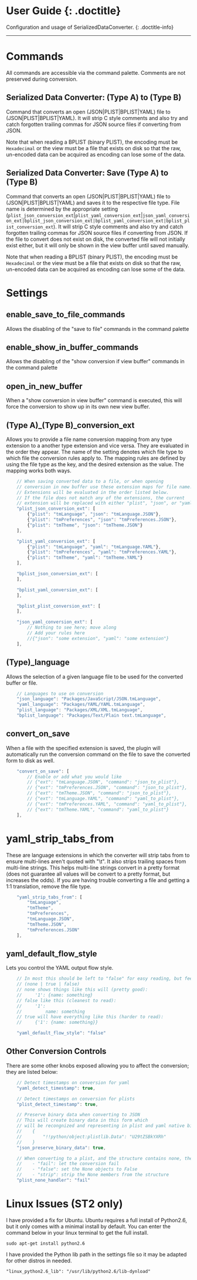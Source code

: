 # User Guide {: .doctitle}
Configuration and usage of SerializedDataConverter.
{: .doctitle-info}

---

# Commands
All commands are accessible via the command palette.  Comments are not preserved during conversion.

## Serialized Data Converter: (Type A) to (Type B)
Command that converts an open (JSON|PLIST|BPLIST|YAML) file to (JSON|PLIST|BPLIST|YAML). It will strip C style comments and also try and catch forgotten trailing commas for JSON source files if converting from JSON.

Note that when reading a BPLIST (binary PLIST), the encoding must be `Hexadecimal` or the view must be a file that exists on disk so that the raw, un-encoded data can be acquired as encoding can lose some of the data.

## Serialized Data Converter: Save (Type A) to (Type B)
Command that converts an open (JSON|PLIST|BPLIST|YAML) file to (JSON|PLIST|BPLIST|YAML) and saves it to the respective file type.  File name is determined by the appropriate setting (`plist_json_conversion_ext`|`plist_yaml_conversion_ext`|`json_yaml_conversion_ext|bplist_json_conversion_ext|bplist_yaml_conversion_ext|bplist_plist_conversion_ext`).  It will strip C style comments and also try and catch forgotten trailing commas for JSON source files if converting from JSON. If the file to convert does not exist on disk, the converted file will not initially exist either, but it will only be shown in the view buffer until saved manually.

Note that when reading a BPLIST (binary PLIST), the encoding must be `Hexadecimal` or the view must be a file that exists on disk so that the raw, un-encoded data can be acquired as encoding can lose some of the data.

# Settings
## enable\_save\_to\_file\_commands
Allows the disabling of the "save to file" commands in the command palette

## enable\_show\_in\_buffer\_commands
Allows the disabling of the "show conversion if view buffer" commands in the command palette

## open\_in\_new\_buffer
When a "show conversion in view buffer" command is executed, this will force the conversion to show up in its own new view buffer.

## (Type A)\_(Type B)\_conversion_ext
Allows you to provide a file name conversion mapping from any type extension to a another type extension and vice versa.  They are evaluated in the order they appear.  The name of the setting denotes which file type to which file the conversion rules apply to.  The mapping rules are defined by using the file type as the key, and the desired extension as the value.  The mapping works both ways.

```javascript
    // When saving converted data to a file, or when opening
    // conversion in new buffer use these extension maps for file name.
    // Extensions will be evaluated in the order listed below.
    // If the file does not match any of the extensions, the current
    // extension will be replaced with either "plist", "json", or "yaml" accordingly.
    "plist_json_conversion_ext": [
        {"plist": "tmLanguage", "json": "tmLanguage.JSON"},
        {"plist": "tmPreferences", "json": "tmPreferences.JSON"},
        {"plist": "tmTheme", "json": "tmTheme.JSON"}
    ],

    "plist_yaml_conversion_ext": [
        {"plist": "tmLanguage", "yaml": "tmLanguage.YAML"},
        {"plist": "tmPreferences", "yaml": "tmPreferences.YAML"},
        {"plist": "tmTheme", "yaml": "tmTheme.YAML"}
    ],

    "bplist_json_conversion_ext": [
    ],

    "bplist_yaml_conversion_ext": [
    ],

    "bplist_plist_conversion_ext": [
    ],

    "json_yaml_conversion_ext": [
        // Nothing to see here; move along
        // Add your rules here
        //{"json": "some extension", "yaml": "some extension"}
    ],
```

## (Type)\_language
Allows the selection of a given language file to be used for the converted buffer or file.

```javascript
    // Languages to use on conversion
    "json_language": "Packages/JavaScript/JSON.tmLanguage",
    "yaml_language": "Packages/YAML/YAML.tmLanguage",
    "plist_language": "Packages/XML/XML.tmLanguage",
    "bplist_language": "Packages/Text/Plain text.tmLanguage",
```

## convert\_on\_save
When a file with the specified extension is saved, the plugin will automatically run the conversion command on the file to save the converted form to disk as well.

```javascript
    "convert_on_save": [
        // Enable or add what you would like
        // {"ext": "tmLanguage.JSON", "command": "json_to_plist"},
        // {"ext": "tmPreferences.JSON", "command": "json_to_plist"},
        // {"ext": "tmTheme.JSON", "command": "json_to_plist"},
        // {"ext": "tmLanguage.YAML", "command": "yaml_to_plist"},
        // {"ext": "tmPreferences.YAML", "command": "yaml_to_plist"},
        // {"ext": "tmTheme.YAML", "command": "yaml_to_plist"}
    ],
```

# yaml\_strip\_tabs_from
These are language extensions in which the converter will strip tabs from to ensure multi-lines aren't quoted with "\t".  It also strips trailing spaces from multi-line strings. This helps multi-line strings convert in a pretty format (does not guarantee all values will be convert to a pretty format, but increases the odds). If you are having trouble converting a file and getting a 1:1 translation, remove the file type.

```javascript
    "yaml_strip_tabs_from": [
        "tmLanguage",
        "tmTheme",
        "tmPreferences",
        "tmLanguage.JSON",
        "tmTheme.JSON",
        "tmPreferences.JSON"
    ],
```

## yaml\_default\_flow_style
Lets you control the YAML output flow style.

```javascript
    // In most this should be left to "false" for easy reading, but feel free to change it
    // (none | true | false)
    // none shows things like this will (pretty good):
    //     '1': {name: something}
    // false like this (cleanest to read):
    //     '1':
    //         name: something
    // true will have everything like this (harder to read):
    //     {'1': {name: something}}

    "yaml_default_flow_style": "false"
```

## Other Conversion Controls
There are some other knobs exposed allowing you to affect the conversion; they are listed below:

```javascript
    // Detect timestamps on conversion for yaml
    "yaml_detect_timestamp": true,

    // Detect timestamps on conversion for plists
    "plist_detect_timestamp": true,

    // Preserve binary data when converting to JSON
    // This will create binary data in this form which
    // will be recongnized and representing in plist and yaml native binary format:
    //    {
    //        "!!python/object:plistlib.Data": "U29tZSBkYXRh"
    //    }
    "json_preserve_binary_data": true,

    // When converting to a plist, and the structure contains none, the plugin should:
    //    - "fail": let the conversion fail
    //    - "false": set the None objects to False
    //    - "strip": strip the None members from the structure
    "plist_none_handler": "fail"
```

# Linux Issues (ST2 only)
I have provided a fix for Ubuntu.  Ubuntu requires a full install of Python2.6, but it only comes with a minimal install by default.  You can enter the command below in your linux terminal to get the full install.

`sudo apt-get install python2.6`

I have provided the Python lib path in the settings file so it may be adapted for other distros in needed.

`"linux_python2.6_lib": "/usr/lib/python2.6/lib-dynload"`
